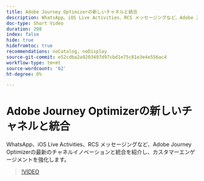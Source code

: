 ```yaml
---
title: Adobe Journey Optimizerの新しいチャネルと統合
description: WhatsApp、iOS Live Activities、RCS メッセージングなど、Adobe Journey Optimizerの最新のチャネルイノベーションと統合を紹介し、カスタマーエンゲージメントを強化します。
doc-type: Short Video
duration: 208
index: false
hide: true
hidefromtoc: true
recommendations: noCatalog, noDisplay
source-git-commit: e52cdba2a9203497d97cbd1e75c81e3e4e556ac4
workflow-type: tm+mt
source-wordcount: '62'
ht-degree: 0%

---
```



# Adobe Journey Optimizerの新しいチャネルと統合

WhatsApp、iOS Live Activities、RCS メッセージングなど、Adobe Journey Optimizerの最新のチャネルイノベーションと統合を紹介し、カスタマーエンゲージメントを強化します。

<!-- 62_S520_3442520_207_new-channels-and-integrations-in-adobe-journey-optimizer -->
>[!VIDEO](https://video.tv.adobe.com/v/3458234/?learn=on&enablevpops=true)
